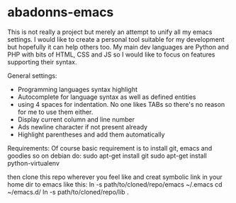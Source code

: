 abadonns-emacs
==============

This is not really a project but merely an attempt to unify all my emacs settings.
I would like to create a personal tool suitable for my development but hopefully it can help others too.
My main dev languages are Python and PHP with bits of HTML, CSS and JS so I would like to focus on features supporting their syntax.

General settings:
- Programming languages syntax highlight
- Autocomplete for language syntax as well as defined entities
- using 4 spaces for indentation. No one likes TABs so there's no reason for me to use them either.
- Display current column and line number
- Ads newline character if not present already
- Highlight parentheses and add them automatically

Requirements:
Of course basic requirement is to install git, emacs and goodies so on debian do:
sudo apt-get install git
sudo apt-get install python-virtualenv


then clone this repo wherever you feel like and creat symbolic link in your home dir to emacs like this:
ln -s path/to/cloned/repo/emacs ~/.emacs
cd ~/emacs.d/
ln -s path/to/cloned/repo/lib .
